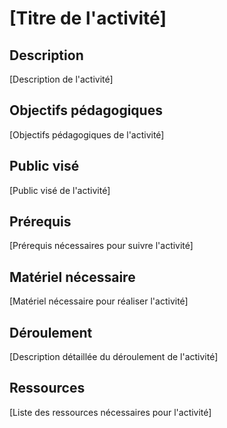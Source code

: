 # [Titre de l'activité]

## Description

[Description de l'activité]

## Objectifs pédagogiques

[Objectifs pédagogiques de l'activité]

## Public visé

[Public visé de l'activité]

## Prérequis

[Prérequis nécessaires pour suivre l'activité]

## Matériel nécessaire

[Matériel nécessaire pour réaliser l'activité]

## Déroulement

[Description détaillée du déroulement de l'activité]

## Ressources

[Liste des ressources nécessaires pour l'activité]